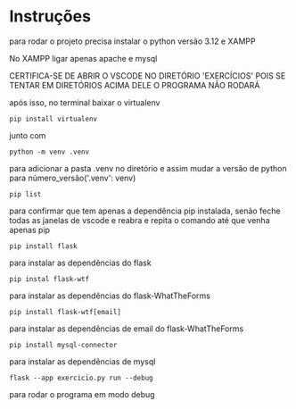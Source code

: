 # Instruções

para rodar o projeto precisa instalar o python versão 3.12 e XAMPP

No XAMPP ligar apenas apache e mysql

CERTIFICA-SE DE ABRIR O VSCODE NO DIRETÓRIO 'EXERCÍCIOS' POIS SE TENTAR EM DIRETÓRIOS ACIMA DELE O PROGRAMA NÃO RODARÁ 

após isso, no terminal baixar o virtualenv 

    pip install virtualenv

junto com 
    
    python -m venv .venv

para adicionar a pasta .venv no diretório e assim mudar a versão de python para número_versão('.venv': venv)

    pip list

para confirmar que tem apenas a dependência pip instalada, senão feche todas as janelas de vscode e reabra e repita o comando até que venha apenas pip

    pip install flask

para instalar as dependências do flask

    pip instal flask-wtf

para instalar as dependências do flask-WhatTheForms

    pip install flask-wtf[email]

para instalar as dependências de email do flask-WhatTheForms

    pip install mysql-connector

para instalar as dependências de mysql

    flask --app exercicio.py run --debug

para rodar o programa em modo debug